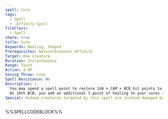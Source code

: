 ```yaml
---
spell: Cure
tags:
  - Spell
  - -Affinity-Spell
fileClass:
  - Spell
share: true
title: Cure
Keywords: Healing, Shaped
Prerequisites: Nature(Essence) Affinity
Target: One Creature
Duration: Instantaneous
Range: Touch
Action: 4 AP
Saving Throw: none
Spell Resistance: No
Description: |-
  You may spend a spell point to restore 1d4 + CAM + BCB hit points to a single creature touched. At 2nd BCB and every BCB thereafter this spell restores an additional 1d4 hit points.
  At 10th BCB, you add an additional 1 point of healing to your cures for every 2 BCB you possess. 
Special: Undead creatures targeted by this spell are instead damaged by this spell, in addition the dice of this spell improve from 1d4 to 1d8 when calculating the damage dealt by this spell to undead.
---
```

%%SPELLCODEBLOCK%%